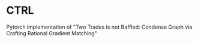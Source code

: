 # CTRL
Pytorch implementation of "Two Trades is not Baffled: Condense Graph via Crafting Rational Gradient Matching"
